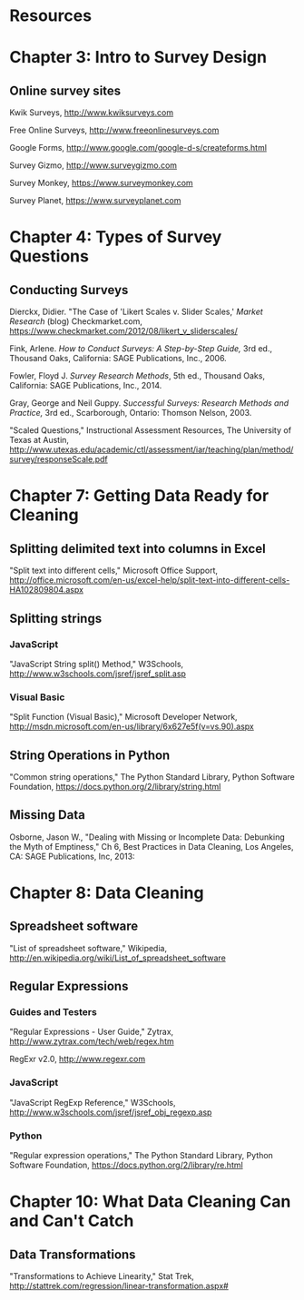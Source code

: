 <!--
Sections hidden for Gitbook publishing
	<section data-type="appendix">-->
<h1>Resources</h1>

<!--<section data-type="sect1">-->
<h1>Chapter 3: Intro to Survey Design</h1>

<h2>Online survey sites</h2>

<p>Kwik Surveys, <a href="http://www.kwiksurveys.com">http://www.kwiksurveys.com</a></p>

<p>Free Online Surveys, <a href="http://www.freeonlinesurveys.com">http://www.freeonlinesurveys.com</a></p>

<p>Google Forms, <a href="http://www.google.com/google-d-s/createforms.html">http://www.google.com/google-d-s/createforms.html</a></p>

<p>Survey Gizmo, <a href="http://www.surveygizmo.com">http://www.surveygizmo.com</a></p>

<p>Survey Monkey, <a href="https://www.surveymonkey.com">https://www.surveymonkey.com</a></p>

<p>Survey Planet, <a href="https://www.surveyplanet.com">https://www.surveyplanet.com</a></p>

<h1>Chapter 4: Types of Survey Questions</h1>

<h2>Conducting Surveys</h2>

<p>Dierckx, Didier. &quot;The Case of 'Likert Scales v. Slider Scales,'&nbsp;<em>Market Research&nbsp;</em>(blog) Checkmarket.com, <a href="http://http://stattrek.com/regression/linear-transformation.aspx#">https://www.checkmarket.com/2012/08/likert_v_sliderscales/</a></p>

<p>Fink, Arlene. <em>How to Conduct Surveys: A Step-by-Step Guide, </em>3rd ed., Thousand Oaks, California: SAGE&nbsp;Publications, Inc., 2006.</p>

<p>Fowler, Floyd&nbsp;J. <em>Survey Research Methods</em>, 5th ed., Thousand Oaks, California: SAGE Publications, Inc., 2014.</p>

<p>Gray, George&nbsp;and Neil Guppy. <em>Successful Surveys: Research Methods and Practice, </em>3rd ed., Scarborough, Ontario: Thomson Nelson,&nbsp;2003.</p>

<p>&quot;Scaled Questions,&quot; Instructional Assessment Resources, The University of Texas at Austin, <a href="http://http://www.utexas.edu/academic/ctl/assessment/iar/teaching/plan/method/survey/responseScale.pdf">http://www.utexas.edu/academic/ctl/assessment/iar/teaching/plan/method/survey/responseScale.pdf</a></p>

<h1>Chapter 7: Getting Data Ready for Cleaning</h1>

<h2>Splitting delimited text into columns in Excel</h2>

<p>&quot;Split text into different cells,&quot; Microsoft Office Support, <a href="http://office.microsoft.com/en-us/excel-help/split-text-into-different-cells-HA102809804.aspx">http://office.microsoft.com/en-us/excel-help/split-text-into-different-cells-HA102809804.aspx</a></p>

<h2>Splitting strings</h2>

<h3>JavaScript</h3>

<p>&quot;JavaScript String split() Method,&quot; W3Schools, <a href="http://www.w3schools.com/jsref/jsref_split.asp">http://www.w3schools.com/jsref/jsref_split.asp</a></p>

<h3>Visual Basic</h3>

<p>&quot;Split Function (Visual Basic),&quot; Microsoft Developer Network, <a href="http://msdn.microsoft.com/en-us/library/6x627e5f(v=vs.90).aspx">http://msdn.microsoft.com/en-us/library/6x627e5f(v=vs.90).aspx</a></p>

<h2>String Operations in Python</h2>

<p>&quot;Common string operations,&quot; The Python Standard Library, Python Software Foundation, <a href="https://docs.python.org/2/library/string.html">https://docs.python.org/2/library/string.html</a></p>

<h2>Missing Data</h2>

<p>Osborne, Jason W., &quot;Dealing with Missing or Incomplete Data: Debunking the Myth of Emptiness,&quot; Ch 6, Best Practices in Data Cleaning, Los Angeles, CA: SAGE Publications, Inc, 2013:</p>

<h1>Chapter 8: Data Cleaning</h1>

<h2>Spreadsheet software</h2>

<p>&quot;List of spreadsheet software,&quot; Wikipedia, <a href="http://en.wikipedia.org/wiki/List_of_spreadsheet_software">http://en.wikipedia.org/wiki/List_of_spreadsheet_software</a></p>

<h2>Regular Expressions</h2>

<h3>Guides and Testers</h3>

<p>&quot;Regular Expressions - User Guide,&quot; Zytrax, <a href="http://www.zytrax.com/tech/web/regex.htm">http://www.zytrax.com/tech/web/regex.htm</a></p>

<p>RegExr v2.0, <a href="http://www.regexr.com">http://www.regexr.com</a></p>

<h3>JavaScript</h3>

<p>&quot;JavaScript RegExp Reference,&quot; W3Schools, <a href="http://www.w3schools.com/jsref/jsref_obj_regexp.asp">http://www.w3schools.com/jsref/jsref_obj_regexp.asp</a></p>

<h3>Python</h3>

<p>&quot;Regular expression operations,&quot; The Python Standard Library, Python Software Foundation, <a href="https://docs.python.org/2/library/re.html">https://docs.python.org/2/library/re.html</a></p>

<h1>Chapter 10: What Data Cleaning Can and Can't Catch</h1>

<h2>Data Transformations</h2>

<p>&quot;Transformations to Achieve Linearity,&quot; Stat Trek, <a href="http://stattrek.com/regression/linear-transformation.aspx#">http://stattrek.com/regression/linear-transformation.aspx#</a></p>
<!--</section>
</section>-->
